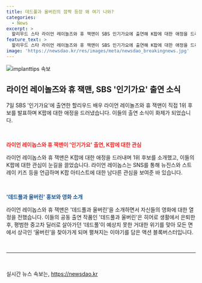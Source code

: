 ```yaml
---
title: 데드풀과 울버린의 깜짝 등장 왜 여기 나와?
categories:
  - News
excerpt: >
  할리우드 스타 라이언 레이놀즈와 휴 잭맨이 SBS 인기가요에 출연해 K팝에 대한 애정을 드러내며 이목을 끌었습니다. 두 배우는 1위 후보를 직접 소개하고 자신들이 출연한 영화를 홍보하기도 했습니다. 라이언 레이놉스는 SNS에서 K팝 아티스트에 대한 특별한 관심을 드러내며 주목받았고, 휴 잭맨도 서울시 홍보대사로 임명된 바 있어 친한파 배우로 손꼽힙니다. 이들의 활동과 출연 영화에 대한 이야기가 관심을 모을 전망입니다.
feature_text: >
  할리우드 스타 라이언 레이놀즈와 휴 잭맨이 SBS 인기가요에 출연해 K팝에 대한 애정을 드러내며 이목을 끌었습니다. 두 배우는 1위 후보를 직접 소개하고 자신들이 출연한 영화를 홍보하기도 했습니다. 라이언 레이놉스는 SNS에서 K팝 아티스트에 대한 특별한 관심을 드러내며 주목받았고, 휴 잭맨도 서울시 홍보대사로 임명된 바 있어 친한파 배우로 손꼽힙니다. 이들의 활동과 출연 영화에 대한 이야기가 관심을 모을 전망입니다.
image: 'https://newsdao.kr/res/images/meta/newsdao_breakingnews.jpg'
---
```


<p><img src="https://newsdao.kr/res/images/meta/newsdao_breakingnews.jpg" alt="implanttips 속보" /></p>

<h2 data-ke-size="size26">라이언 레이놀즈와 휴 잭맨, SBS '인기가요' 출연 소식</h2>

<p data-ke-size="size16">7일 SBS '인기가요'에 출연한 할리우드 배우 라이언 레이놀즈와 휴 잭맨이 직접 1위 후보를 발표하며 K팝에 대한 애정을 드러냈습니다. 이들의 출연 소식이 화제가 되었습니다.</p>

<p data-ke-size="size16">&nbsp;</p>

<p data-ke-size="size16"><b><span style="color: #ee2323;">라이언 레이놉스와 휴 잭맨이 '인기가요' 출연, K팝에 대한 관심</span></b></p>

<p data-ke-size="size16">라이언 레이놉스와 휴 잭맨은 K팝에 대한 애정을 드러내며 1위 후보를 소개했고, 이들의 K팝에 대한 관심이 눈길을 끌었습니다. 라이언 레이놉스는 SNS를 통해 뉴진스와 스트레이 키즈 등을 언급하며 K팝 아티스트에 대한 남다른 관심을 보여준 바 있습니다.</p>

<p data-ke-size="size16">&nbsp;</p>

<p data-ke-size="size16"><b><span style="color: #1a5490;">'데드풀과 울버린' 홍보와 영화 소개</span></b></p>

<p data-ke-size="size16">라이언 레이놉스와 휴 잭맨은 '데드풀과 울버린'을 소개하면서 자신들의 영화에 대한 열정을 전했습니다. 이들의 공동 출연 작품인 '데드풀과 울버린'은 히어로 생활에서 은퇴한 후, 평범한 중고차 딜러로 살아가던 ‘데드풀’이 예상치 못한 거대한 위기를 맞아 모든 면에서 상극인 ‘울버린’을 찾아가게 되며 펼쳐지는 이야기를 담은 액션 블록버스터입니다.</p>

<p data-ke-size="size16">&nbsp;</p>

<hr>

<p data-ke-size="size16">&nbsp;</p>
실시간 뉴스 속보는, <a href="https://newsdao.kr" rel="dofollow">https://newsdao.kr</a>


